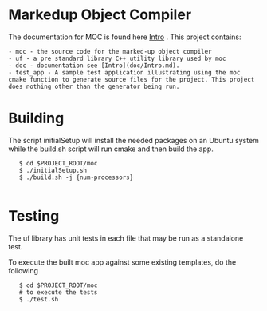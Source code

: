 # Markedup Object Compiler
The documentation for MOC is found here [Intro](doc/Intro.md) .
This project contains:

    - moc - the source code for the marked-up object compiler
    - uf - a pre standard library C++ utility library used by moc
    - doc - documentation see [Intro](doc/Intro.md).
    - test_app - A sample test application illustrating using the moc cmake function to generate source files for the project. This project does nothing other than the generator being run.

# Building

The script initialSetup will install the needed packages on an Ubuntu system
while the build.sh script will run cmake and then build the app.


```
   $ cd $PROJECT_ROOT/moc
   $ ./initialSetup.sh
   $ ./build.sh -j {num-processors}
   
```

# Testing

The uf library has unit tests in each file that may be run as a standalone
test.

To execute the built moc app against some existing templates, do the following

```
   $ cd $PROJECT_ROOT/moc
   # to execute the tests
   $ ./test.sh 
```
